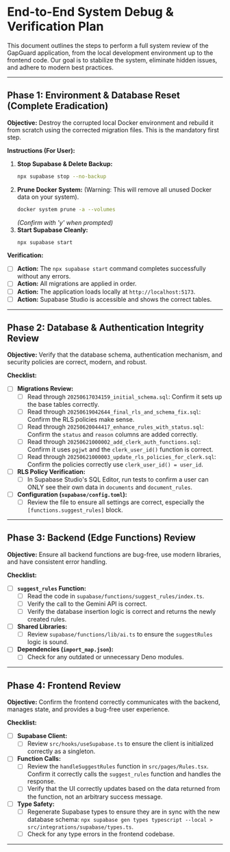 # End-to-End System Debug & Verification Plan

This document outlines the steps to perform a full system review of the GapGuard application, from the local development environment up to the frontend code. Our goal is to stabilize the system, eliminate hidden issues, and adhere to modern best practices.

---

## Phase 1: Environment & Database Reset (Complete Eradication)

**Objective:** Destroy the corrupted local Docker environment and rebuild it from scratch using the corrected migration files. This is the mandatory first step.

**Instructions (For User):**
1.  **Stop Supabase & Delete Backup:**
    ```bash
    npx supabase stop --no-backup
    ```
2.  **Prune Docker System:** (Warning: This will remove all unused Docker data on your system).
    ```bash
    docker system prune -a --volumes
    ```
    *(Confirm with 'y' when prompted)*
3.  **Start Supabase Cleanly:**
    ```bash
    npx supabase start
    ```

**Verification:**
- [ ] **Action:** The `npx supabase start` command completes successfully without any errors.
- [ ] **Action:** All migrations are applied in order.
- [ ] **Action:** The application loads locally at `http://localhost:5173`.
- [ ] **Action:** Supabase Studio is accessible and shows the correct tables.

---

## Phase 2: Database & Authentication Integrity Review

**Objective:** Verify that the database schema, authentication mechanism, and security policies are correct, modern, and robust.

**Checklist:**
- [ ] **Migrations Review:**
    - [ ] Read through `20250617034159_initial_schema.sql`: Confirm it sets up the base tables correctly.
    - [ ] Read through `20250619042644_final_rls_and_schema_fix.sql`: Confirm the RLS policies make sense.
    - [ ] Read through `20250620044417_enhance_rules_with_status.sql`: Confirm the `status` and `reason` columns are added correctly.
    - [ ] Read through `20250621000002_add_clerk_auth_functions.sql`: Confirm it uses `pgjwt` and the `clerk_user_id()` function is correct.
    - [ ] Read through `20250621000003_update_rls_policies_for_clerk.sql`: Confirm the policies correctly use `clerk_user_id() = user_id`.
- [ ] **RLS Policy Verification:**
    - [ ] In Supabase Studio's SQL Editor, run tests to confirm a user can ONLY see their own data in `documents` and `document_rules`.
- [ ] **Configuration (`supabase/config.toml`):**
    - [ ] Review the file to ensure all settings are correct, especially the `[functions.suggest_rules]` block.

---

## Phase 3: Backend (Edge Functions) Review

**Objective:** Ensure all backend functions are bug-free, use modern libraries, and have consistent error handling.

**Checklist:**
- [ ] **`suggest_rules` Function:**
    - [ ] Read the code in `supabase/functions/suggest_rules/index.ts`.
    - [ ] Verify the call to the Gemini API is correct.
    - [ ] Verify the database insertion logic is correct and returns the newly created rules.
- [ ] **Shared Libraries:**
    - [ ] Review `supabase/functions/lib/ai.ts` to ensure the `suggestRules` logic is sound.
- [ ] **Dependencies (`import_map.json`):**
    - [ ] Check for any outdated or unnecessary Deno modules.

---

## Phase 4: Frontend Review

**Objective:** Confirm the frontend correctly communicates with the backend, manages state, and provides a bug-free user experience.

**Checklist:**
- [ ] **Supabase Client:**
    - [ ] Review `src/hooks/useSupabase.ts` to ensure the client is initialized correctly as a singleton.
- [ ] **Function Calls:**
    - [ ] Review the `handleSuggestRules` function in `src/pages/Rules.tsx`. Confirm it correctly calls the `suggest_rules` function and handles the response.
    - [ ] Verify that the UI correctly updates based on the data returned from the function, not an arbitrary success message.
- [ ] **Type Safety:**
    - [ ] Regenerate Supabase types to ensure they are in sync with the new database schema: `npx supabase gen types typescript --local > src/integrations/supabase/types.ts`.
    - [ ] Check for any type errors in the frontend codebase.

--- 